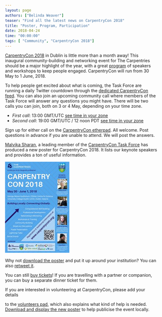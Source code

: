 ```yaml
---
layout: page
authors: ["Belinda Weaver"]
teaser: "Find all the latest news on CarpentryCon 2018"
title: "Poster, Program, Participation"
date: 2018-04-24
time: "00:00:00"
tags: [ "Community", "CarpentryCon 2018"]
---
```


[CarpentryCon 2018](http://www.carpentrycon.org/) in Dublin is little more than a month away! This inaugural community-building 
and networking event for The Carpentries should be a major highlight
of the year, with a great [program](http://www.carpentrycon.org/#prog) of speakers and workshops to keep people engaged. 
CarpentryCon will run from 30 May to 1 June, 2018.

To help people get excited about what is coming, the Task Force are running a daily Twitter countdown 
through the [dedicated CarpentryCon feed](https://twitter.com/carpentrycon). You can also join an upcoming community call where members of the Task Force will answer any questions you might have. There will be two calls you can join, both on 3 or 4 May, depending on your time zone. 

- *First call*: 13:00 GMT/UTC [see time in your zone](https://www.timeanddate.com/worldclock/fixedtime.html?msg=CarpentryCon+Call&iso=20180503T13&p1=%3A&ah=1)
- *Second call*: 19:00 GMT/UTC / 12 noon PDT [see time in your zone](https://www.timeanddate.com/worldclock/fixedtime.html?msg=CarpentryCon+Call&iso=20180503T12&p1=234&ah=1)

Sign up for either call on the [CarpentryCon etherpad](http://pad.software-carpentry.org/carpconcall). All welcome. Post questions in advance if you
are unable to attend. We will post the answers.

[Malvika Sharan](https://twitter.com/MalvikaSharan/), a leading member of 
the [CarpentryCon Task Force](https://github.com/carpentries/carpentrycon) has produced a new poster 
for CarpentryCon 2018. It lists our keynote speakers and provides a ton of useful information.

![CarpentryCon 2018 Poster](/images/miniblue.jpg)

Why not [download the poster](https://twitter.com/MalvikaSharan/status/985894053156925441) and put it up around your institution? You
can also [retweet it](https://twitter.com/MalvikaSharan/status/985894053156925441). 

You can still [buy tickets](https://www.eventbrite.com/e/carpentrycon-2018-tickets-42447719271)! If you are travelling with a
partner or companion, you can buy a separate dinner ticket for them.

If you are interested in volunteering at CarpentryCon, please add your details 

to the [volunteers pad](http://pad.software-carpentry.org/carpentrycon_volunteers),
which also explains what kind of help is needed. [Download and display
the new poster](https://twitter.com/MalvikaSharan/status/985894053156925441) to help publicise the event locally.
